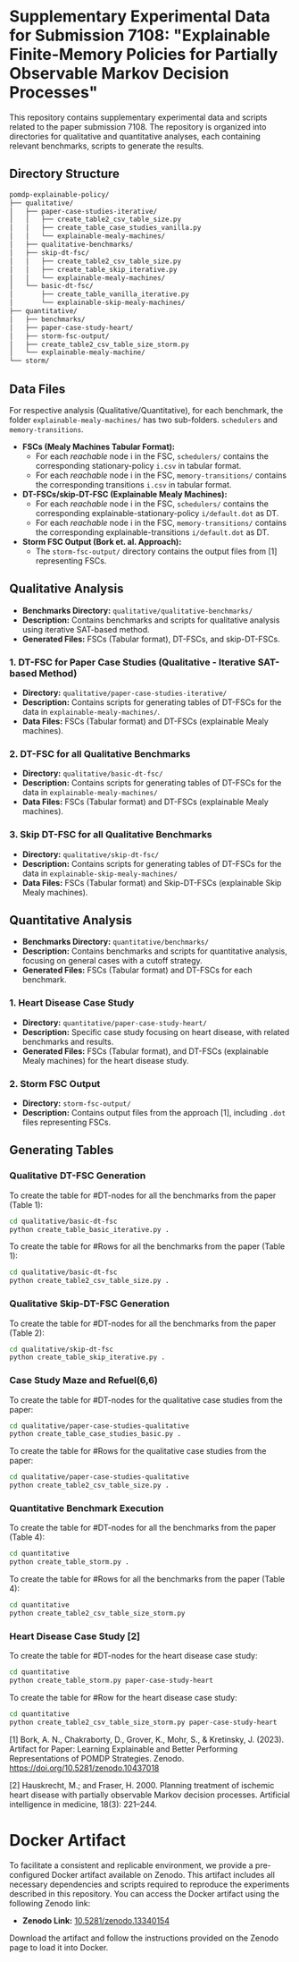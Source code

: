 # Supplementary Experimental Data for Submission 7108: "Explainable Finite-Memory Policies for Partially Observable Markov Decision Processes"

This repository contains supplementary experimental data and scripts related to the paper submission 7108. The repository is organized into directories for qualitative and quantitative analyses, each containing relevant benchmarks, scripts to generate the results.

## Directory Structure

```bash
pomdp-explainable-policy/
├── qualitative/
│   ├── paper-case-studies-iterative/
│   │   ├── create_table2_csv_table_size.py
│   │   ├── create_table_case_studies_vanilla.py
│   │   └── explainable-mealy-machines/
│   ├── qualitative-benchmarks/
│   ├── skip-dt-fsc/
│   │   ├── create_table2_csv_table_size.py
│   │   ├── create_table_skip_iterative.py
│   │   └── explainable-mealy-machines/
│   └── basic-dt-fsc/
│       ├── create_table_vanilla_iterative.py
│       └── explainable-skip-mealy-machines/
├── quantitative/
│   ├── benchmarks/
│   ├── paper-case-study-heart/
│   ├── storm-fsc-output/
│   ├── create_table2_csv_table_size_storm.py
│   └── explainable-mealy-machine/
└── storm/
```

## Data Files
For respective analysis (Qualitative/Quantitative), for each benchmark, the folder ```explainable-mealy-machines/``` has two sub-folders. ```schedulers``` and ```memory-transitions```.
- **FSCs (Mealy Machines Tabular Format):** 
   - For each *reachable* node i in the FSC, ```schedulers/``` contains the corresponding stationary-policy ```i.csv``` in tabular format.
   - For each *reachable* node i in the FSC, ```memory-transitions/``` contains the corresponding transitions ```i.csv``` in tabular format.
- **DT-FSCs/skip-DT-FSC (Explainable Mealy Machines):**
  - For each *reachable* node i in the FSC, ```schedulers/``` contains the corresponding explainable-stationary-policy ```i/default.dot``` as DT.
  - For each *reachable* node i in the FSC, ```memory-transitions/``` contains the corresponding explainable-transitions ```i/default.dot``` as DT.
- **Storm FSC Output (Bork et. al. Approach):**
    - The ```storm-fsc-output/``` directory contains the output files from [1] representing FSCs.

## Qualitative Analysis

- **Benchmarks Directory:** `qualitative/qualitative-benchmarks/`
- **Description:** Contains benchmarks and scripts for qualitative analysis using iterative SAT-based method.
- **Generated Files:** FSCs (Tabular format), DT-FSCs, and skip-DT-FSCs.

### 1. **DT-FSC for Paper Case Studies (Qualitative - Iterative SAT-based Method)**
- **Directory:** `qualitative/paper-case-studies-iterative/`
- **Description:** Contains scripts for generating tables of DT-FSCs for the data in ```explainable-mealy-machines/```.
- **Data Files:** FSCs (Tabular format) and DT-FSCs (explainable Mealy machines).

### 2. **DT-FSC for all Qualitative Benchmarks**
- **Directory:** `qualitative/basic-dt-fsc/`
- **Description:** Contains scripts for generating tables of DT-FSCs for the data in ```explainable-mealy-machines/```
- **Data Files:** FSCs (Tabular format) and DT-FSCs (explainable Mealy machines).
 
### 3. **Skip DT-FSC for all Qualitative Benchmarks**
- **Directory:** `qualitative/skip-dt-fsc/`
- **Description:** Contains scripts for generating tables of DT-FSCs for the data in ```explainable-skip-mealy-machines/```
- **Data Files:** FSCs (Tabular format) and Skip-DT-FSCs (explainable Skip Mealy machines).

## Quantitative Analysis

- **Benchmarks Directory:** `quantitative/benchmarks/`
- **Description:** Contains benchmarks and scripts for quantitative analysis, focusing on general cases with a cutoff strategy.
- **Generated Files:** FSCs (Tabular format) and DT-FSCs for each benchmark.

### 1. **Heart Disease Case Study**
- **Directory:** `quantitative/paper-case-study-heart/`
- **Description:** Specific case study focusing on heart disease, with related benchmarks and results.
- **Generated Files:** FSCs (Tabular format), and DT-FSCs (explainable Mealy machines) for the heart disease study.

### 2. **Storm FSC Output**
- **Directory:** `storm-fsc-output/`
- **Description:** Contains output files from the approach [1], including `.dot` files representing FSCs.


## Generating Tables

### Qualitative DT-FSC Generation
To create the table for #DT-nodes for all the benchmarks from the paper (Table 1):
```bash
cd qualitative/basic-dt-fsc
python create_table_basic_iterative.py .
```

To create the table for #Rows for all the benchmarks from the paper (Table 1):
```bash
cd qualitative/basic-dt-fsc
python create_table2_csv_table_size.py .
```


### Qualitative Skip-DT-FSC Generation
To create the table for #DT-nodes for all the benchmarks from the paper (Table 2):
```bash
cd qualitative/skip-dt-fsc
python create_table_skip_iterative.py .
```


### Case Study Maze and Refuel(6,6)
To create the table for #DT-nodes for the qualitative case studies from the paper:
```bash
cd qualitative/paper-case-studies-qualitative
python create_table_case_studies_basic.py .
```

To create the table for #Rows for the qualitative case studies from the paper:
```bash
cd qualitative/paper-case-studies-qualitative
python create_table2_csv_table_size.py .
```

### Quantitative Benchmark Execution
To create the table for #DT-nodes for all the benchmarks from the paper (Table 4):
```bash
cd quantitative
python create_table_storm.py .
```

To create the table for #Rows for all the benchmarks from the paper (Table 4):
```bash
cd quantitative
python create_table2_csv_table_size_storm.py
```

### Heart Disease Case Study [2]
To create the table for #DT-nodes for the heart disease case study:
```bash
cd quantitative
python create_table_storm.py paper-case-study-heart
```

To create the table for #Row for the heart disease case study:
```bash
cd quantitative
python create_table2_csv_table_size_storm.py paper-case-study-heart
```

[1] Bork, A. N., Chakraborty, D., Grover, K., Mohr, S., & Kretinsky, J. (2023). Artifact for Paper: Learning Explainable and Better Performing Representations of POMDP Strategies. Zenodo. https://doi.org/10.5281/zenodo.10437018

[2] Hauskrecht, M.; and Fraser, H. 2000. Planning treatment of ischemic heart disease with partially observable Markov decision processes. Artificial intelligence in medicine, 18(3): 221–244.




# Docker Artifact

To facilitate a consistent and replicable environment, we provide a pre-configured Docker artifact available on Zenodo. This artifact includes all necessary dependencies and scripts required to reproduce the experiments described in this repository. You can access the Docker artifact using the following Zenodo link:

- **Zenodo Link:** [10.5281/zenodo.13340154](https://doi.org/10.5281/zenodo.13340154)

Download the artifact and follow the instructions provided on the Zenodo page to load it into Docker.
